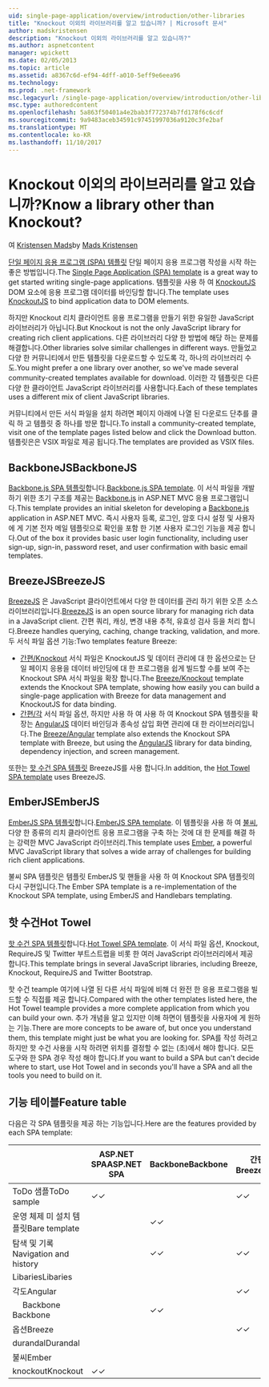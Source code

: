 ```yaml
---
uid: single-page-application/overview/introduction/other-libraries
title: "Knockout 이외의 라이브러리를 알고 있습니까? | Microsoft 문서"
author: madskristensen
description: "Knockout 이외의 라이브러리를 알고 있습니까?"
ms.author: aspnetcontent
manager: wpickett
ms.date: 02/05/2013
ms.topic: article
ms.assetid: a8367c6d-ef94-4dff-a010-5eff9e6eea96
ms.technology: 
ms.prod: .net-framework
msc.legacyurl: /single-page-application/overview/introduction/other-libraries
msc.type: authoredcontent
ms.openlocfilehash: 5a863f50401a4e2bab3f772374b7fd178f6c6cdf
ms.sourcegitcommit: 9a9483aceb34591c97451997036a9120c3fe2baf
ms.translationtype: MT
ms.contentlocale: ko-KR
ms.lasthandoff: 11/10/2017
---
```

<a name="know-a-library-other-than-knockout"></a><span data-ttu-id="ce536-104">Knockout 이외의 라이브러리를 알고 있습니까?</span><span class="sxs-lookup"><span data-stu-id="ce536-104">Know a library other than Knockout?</span></span>
====================
<span data-ttu-id="ce536-105">여 [Kristensen Mads](https://github.com/madskristensen)</span><span class="sxs-lookup"><span data-stu-id="ce536-105">by [Mads Kristensen](https://github.com/madskristensen)</span></span>

<span data-ttu-id="ce536-106">[단일 페이지 응용 프로그램 (SPA) 템플릿](knockoutjs-template.md) 단일 페이지 응용 프로그램 작성을 시작 하는 좋은 방법입니다.</span><span class="sxs-lookup"><span data-stu-id="ce536-106">The [Single Page Application (SPA) template](knockoutjs-template.md) is a great way to get started writing single-page applications.</span></span> <span data-ttu-id="ce536-107">템플릿을 사용 하 여 [KnockoutJS](http://knockoutjs.com/) DOM 요소에 응용 프로그램 데이터를 바인딩할 합니다.</span><span class="sxs-lookup"><span data-stu-id="ce536-107">The template uses [KnockoutJS](http://knockoutjs.com/) to bind application data to DOM elements.</span></span>

<span data-ttu-id="ce536-108">하지만 Knockout 리치 클라이언트 응용 프로그램을 만들기 위한 유일한 JavaScript 라이브러리가 아닙니다.</span><span class="sxs-lookup"><span data-stu-id="ce536-108">But Knockout is not the only JavaScript library for creating rich client applications.</span></span> <span data-ttu-id="ce536-109">다른 라이브러리 다양 한 방법에 해당 하는 문제를 해결합니다.</span><span class="sxs-lookup"><span data-stu-id="ce536-109">Other libraries solve similar challenges in different ways.</span></span> <span data-ttu-id="ce536-110">만들었고 다양 한 커뮤니티에서 만든 템플릿을 다운로드할 수 있도록 각, 하나의 라이브러리 수도.</span><span class="sxs-lookup"><span data-stu-id="ce536-110">You might prefer a one library over another, so we've made several community-created templates available for download.</span></span> <span data-ttu-id="ce536-111">이러한 각 템플릿은 다른 다양 한 클라이언트 JavaScript 라이브러리를 사용합니다.</span><span class="sxs-lookup"><span data-stu-id="ce536-111">Each of these templates uses a different mix of client JavaScript libraries.</span></span>

<span data-ttu-id="ce536-112">커뮤니티에서 만든 서식 파일을 설치 하려면 페이지 아래에 나열 된 다운로드 단추를 클릭 하 고 템플릿 중 하나를 방문 합니다.</span><span class="sxs-lookup"><span data-stu-id="ce536-112">To install a community-created template, visit one of the template pages listed below and click the Download button.</span></span> <span data-ttu-id="ce536-113">템플릿은은 VSIX 파일로 제공 됩니다.</span><span class="sxs-lookup"><span data-stu-id="ce536-113">The templates are provided as VSIX files.</span></span>

## <a name="backbonejs"></a><span data-ttu-id="ce536-114">BackboneJS</span><span class="sxs-lookup"><span data-stu-id="ce536-114">BackboneJS</span></span>

<span data-ttu-id="ce536-115">[Backbone.js SPA 템플릿](../templates/backbonejs-template.md)합니다.</span><span class="sxs-lookup"><span data-stu-id="ce536-115">[Backbone.js SPA template](../templates/backbonejs-template.md).</span></span> <span data-ttu-id="ce536-116">이 서식 파일을 개발 하기 위한 초기 구조를 제공는 [Backbone.js](http://backbonejs.org/) in ASP.NET MVC 응용 프로그램입니다.</span><span class="sxs-lookup"><span data-stu-id="ce536-116">This template provides an initial skeleton for developing a [Backbone.js](http://backbonejs.org/) application in ASP.NET MVC.</span></span> <span data-ttu-id="ce536-117">즉시 사용자 등록, 로그인, 암호 다시 설정 및 사용자에 게 기본 전자 메일 템플릿으로 확인을 포함 한 기본 사용자 로그인 기능을 제공 합니다.</span><span class="sxs-lookup"><span data-stu-id="ce536-117">Out of the box it provides basic user login functionality, including user sign-up, sign-in, password reset, and user confirmation with basic email templates.</span></span>

## <a name="breezejs"></a><span data-ttu-id="ce536-118">BreezeJS</span><span class="sxs-lookup"><span data-stu-id="ce536-118">BreezeJS</span></span>

<span data-ttu-id="ce536-119">[BreezeJS](http://www.breezejs.com/?utm_source=ms-spa) 은 JavaScript 클라이언트에서 다양 한 데이터를 관리 하기 위한 오픈 소스 라이브러리입니다.</span><span class="sxs-lookup"><span data-stu-id="ce536-119">[BreezeJS](http://www.breezejs.com/?utm_source=ms-spa) is an open source library for managing rich data in a JavaScript client.</span></span> <span data-ttu-id="ce536-120">간편 쿼리, 캐싱, 변경 내용 추적, 유효성 검사 등을 처리 합니다.</span><span class="sxs-lookup"><span data-stu-id="ce536-120">Breeze handles querying, caching, change tracking, validation, and more.</span></span> <span data-ttu-id="ce536-121">두 서식 파일 옵션 기능:</span><span class="sxs-lookup"><span data-stu-id="ce536-121">Two templates feature Breeze:</span></span>

- <span data-ttu-id="ce536-122">[간편/Knockout](../templates/breezeknockout-template.md) 서식 파일은 KnockoutJS 및 데이터 관리에 대 한 옵션으로는 단일 페이지 응용을 데이터 바인딩에 대 한 프로그램을 쉽게 빌드할 수를 보여 주는 Knockout SPA 서식 파일을 확장 합니다.</span><span class="sxs-lookup"><span data-stu-id="ce536-122">The [Breeze/Knockout](../templates/breezeknockout-template.md) template extends the Knockout SPA template, showing how easily you can build a single-page application with Breeze for data management and KnockoutJS for data binding.</span></span>
- <span data-ttu-id="ce536-123">[간편/각](../templates/breezeangular-template.md) 서식 파일 옵션, 하지만 사용 하 여 사용 하 여 Knockout SPA 템플릿을 확장는 [AngularJS](http://angularjs.org) 데이터 바인딩과 종속성 삽입 화면 관리에 대 한 라이브러리입니다.</span><span class="sxs-lookup"><span data-stu-id="ce536-123">The [Breeze/Angular](../templates/breezeangular-template.md) template also extends the Knockout SPA template with Breeze, but using the [AngularJS](http://angularjs.org) library for data binding, dependency injection, and screen management.</span></span>

<span data-ttu-id="ce536-124">또한는 [핫 수건 SPA 템플릿](../templates/hottowel-template.md) BreezeJS를 사용 합니다.</span><span class="sxs-lookup"><span data-stu-id="ce536-124">In addition, the [Hot Towel SPA template](../templates/hottowel-template.md) uses BreezeJS.</span></span>

## <a name="emberjs"></a><span data-ttu-id="ce536-125">EmberJS</span><span class="sxs-lookup"><span data-stu-id="ce536-125">EmberJS</span></span>

<span data-ttu-id="ce536-126">[EmberJS SPA 템플릿](../templates/emberjs-template.md)합니다.</span><span class="sxs-lookup"><span data-stu-id="ce536-126">[EmberJS SPA template](../templates/emberjs-template.md).</span></span> <span data-ttu-id="ce536-127">이 템플릿을 사용 하 여 [불씨](http://emberjs.com/), 다양 한 종류의 리치 클라이언트 응용 프로그램을 구축 하는 것에 대 한 문제를 해결 하는 강력한 MVC JavaScript 라이브러리.</span><span class="sxs-lookup"><span data-stu-id="ce536-127">This template uses [Ember](http://emberjs.com/), a powerful MVC JavaScript library that solves a wide array of challenges for building rich client applications.</span></span>

<span data-ttu-id="ce536-128">불씨 SPA 템플릿은 템플릿 EmberJS 및 핸들을 사용 하 여 Knockout SPA 템플릿의 다시 구현입니다.</span><span class="sxs-lookup"><span data-stu-id="ce536-128">The Ember SPA template is a re-implementation of the Knockout SPA template, using EmberJS and Handlebars templating.</span></span>

## <a name="hot-towel"></a><span data-ttu-id="ce536-129">핫 수건</span><span class="sxs-lookup"><span data-stu-id="ce536-129">Hot Towel</span></span>

<span data-ttu-id="ce536-130">[핫 수건 SPA 템플릿](../templates/hottowel-template.md)합니다.</span><span class="sxs-lookup"><span data-stu-id="ce536-130">[Hot Towel SPA template](../templates/hottowel-template.md).</span></span> <span data-ttu-id="ce536-131">이 서식 파일 옵션, Knockout, RequireJS 및 Twitter 부트스트랩을 비롯 한 여러 JavaScript 라이브러리에서 제공 합니다.</span><span class="sxs-lookup"><span data-stu-id="ce536-131">This template brings in several JavaScript libraries, including Breeze, Knockout, RequireJS and Twitter Bootstrap.</span></span>

<span data-ttu-id="ce536-132">핫 수건 teample 여기에 나열 된 다른 서식 파일에 비해 더 완전 한 응용 프로그램을 빌드할 수 직접를 제공 합니다.</span><span class="sxs-lookup"><span data-stu-id="ce536-132">Compared with the other templates listed here, the Hot Towel teample provides a more complete application from which you can build your own.</span></span> <span data-ttu-id="ce536-133">추가 개념을 알고 있지만 이해 하면이 템플릿을 사용자에 게 원하는 기능.</span><span class="sxs-lookup"><span data-stu-id="ce536-133">There are more concepts to be aware of, but once you understand them, this template might just be what you are looking for.</span></span> <span data-ttu-id="ce536-134">SPA를 작성 하려고 하지만 핫 수건 사용을 시작 하려면 위치를 결정할 수 없는 (초)에서 해야 합니다. 모든 도구와 한 SPA 경우 작성 해야 합니다.</span><span class="sxs-lookup"><span data-stu-id="ce536-134">If you want to build a SPA but can't decide where to start, use Hot Towel and in seconds you'll have a SPA and all the tools you need to build on it.</span></span>

## <a name="feature-table"></a><span data-ttu-id="ce536-135">기능 테이블</span><span class="sxs-lookup"><span data-stu-id="ce536-135">Feature table</span></span>

<span data-ttu-id="ce536-136">다음은 각 SPA 템플릿을 제공 하는 기능입니다.</span><span class="sxs-lookup"><span data-stu-id="ce536-136">Here are the features provided by each SPA template:</span></span>

|  | <span data-ttu-id="ce536-137">ASP.NET SPA</span><span class="sxs-lookup"><span data-stu-id="ce536-137">ASP.NET SPA</span></span> | <span data-ttu-id="ce536-138">Backbone</span><span class="sxs-lookup"><span data-stu-id="ce536-138">Backbone</span></span> | <span data-ttu-id="ce536-139">간편/각도</span><span class="sxs-lookup"><span data-stu-id="ce536-139">Breeze/Angular</span></span> | <span data-ttu-id="ce536-140">간편/KO</span><span class="sxs-lookup"><span data-stu-id="ce536-140">Breeze/KO</span></span> | <span data-ttu-id="ce536-141">불씨</span><span class="sxs-lookup"><span data-stu-id="ce536-141">Ember</span></span> | <span data-ttu-id="ce536-142">핫 수건</span><span class="sxs-lookup"><span data-stu-id="ce536-142">Hot Towel</span></span> |
| --- | --- | --- | --- | --- | --- | --- |
| <span data-ttu-id="ce536-143">ToDo 샘플</span><span class="sxs-lookup"><span data-stu-id="ce536-143">ToDo sample</span></span> | <span data-ttu-id="ce536-144">&#10003;</span><span class="sxs-lookup"><span data-stu-id="ce536-144">&#10003;</span></span> |  | <span data-ttu-id="ce536-145">&#10003;</span><span class="sxs-lookup"><span data-stu-id="ce536-145">&#10003;</span></span> | <span data-ttu-id="ce536-146">&#10003;</span><span class="sxs-lookup"><span data-stu-id="ce536-146">&#10003;</span></span> | <span data-ttu-id="ce536-147">&#10003;</span><span class="sxs-lookup"><span data-stu-id="ce536-147">&#10003;</span></span> |  |
| <span data-ttu-id="ce536-148">운영 체제 미 설치 템플릿</span><span class="sxs-lookup"><span data-stu-id="ce536-148">Bare template</span></span> |  | <span data-ttu-id="ce536-149">&#10003;</span><span class="sxs-lookup"><span data-stu-id="ce536-149">&#10003;</span></span> |  |  |  | <span data-ttu-id="ce536-150">&#10003;</span><span class="sxs-lookup"><span data-stu-id="ce536-150">&#10003;</span></span> |
| <span data-ttu-id="ce536-151">탐색 및 기록</span><span class="sxs-lookup"><span data-stu-id="ce536-151">Navigation and history</span></span> |  | <span data-ttu-id="ce536-152">&#10003;</span><span class="sxs-lookup"><span data-stu-id="ce536-152">&#10003;</span></span> | <span data-ttu-id="ce536-153">&#10003;</span><span class="sxs-lookup"><span data-stu-id="ce536-153">&#10003;</span></span> |  | <span data-ttu-id="ce536-154">&#10003;</span><span class="sxs-lookup"><span data-stu-id="ce536-154">&#10003;</span></span> | <span data-ttu-id="ce536-155">&#10003;</span><span class="sxs-lookup"><span data-stu-id="ce536-155">&#10003;</span></span> |
| <span data-ttu-id="ce536-156">Libaries</span><span class="sxs-lookup"><span data-stu-id="ce536-156">Libaries</span></span> |  |  |  |  |  |  |
| <span data-ttu-id="ce536-157">각도</span><span class="sxs-lookup"><span data-stu-id="ce536-157">Angular</span></span> |  |  | <span data-ttu-id="ce536-158">&#10003;</span><span class="sxs-lookup"><span data-stu-id="ce536-158">&#10003;</span></span> |  |  |  |
| <span data-ttu-id="ce536-159">&#8195; Backbone</span><span class="sxs-lookup"><span data-stu-id="ce536-159">&#8195;Backbone</span></span> |  | <span data-ttu-id="ce536-160">&#10003;</span><span class="sxs-lookup"><span data-stu-id="ce536-160">&#10003;</span></span> |  |  |  |  |
| <span data-ttu-id="ce536-161">옵션</span><span class="sxs-lookup"><span data-stu-id="ce536-161">Breeze</span></span> |  |  | <span data-ttu-id="ce536-162">&#10003;</span><span class="sxs-lookup"><span data-stu-id="ce536-162">&#10003;</span></span> | <span data-ttu-id="ce536-163">&#10003;</span><span class="sxs-lookup"><span data-stu-id="ce536-163">&#10003;</span></span> |  | <span data-ttu-id="ce536-164">&#10003;</span><span class="sxs-lookup"><span data-stu-id="ce536-164">&#10003;</span></span> |
| <span data-ttu-id="ce536-165">durandal</span><span class="sxs-lookup"><span data-stu-id="ce536-165">Durandal</span></span> |  |  |  |  |  | <span data-ttu-id="ce536-166">&#10003;</span><span class="sxs-lookup"><span data-stu-id="ce536-166">&#10003;</span></span> |
| <span data-ttu-id="ce536-167">불씨</span><span class="sxs-lookup"><span data-stu-id="ce536-167">Ember</span></span> |  |  |  |  | <span data-ttu-id="ce536-168">&#10003;</span><span class="sxs-lookup"><span data-stu-id="ce536-168">&#10003;</span></span> |  |
| <span data-ttu-id="ce536-169">knockout</span><span class="sxs-lookup"><span data-stu-id="ce536-169">Knockout</span></span> | <span data-ttu-id="ce536-170">&#10003;</span><span class="sxs-lookup"><span data-stu-id="ce536-170">&#10003;</span></span> |  |  | <span data-ttu-id="ce536-171">&#10003;</span><span class="sxs-lookup"><span data-stu-id="ce536-171">&#10003;</span></span> |  | <span data-ttu-id="ce536-172">&#10003;</span><span class="sxs-lookup"><span data-stu-id="ce536-172">&#10003;</span></span> |
